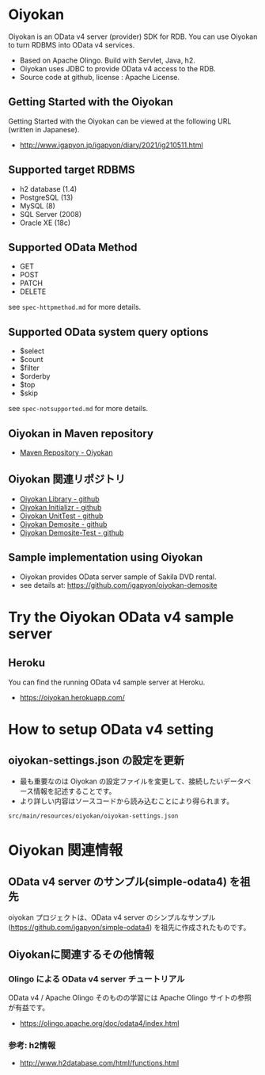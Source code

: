 # Oiyokan

Oiyokan is an OData v4 server (provider) SDK for RDB.
You can use Oiyokan to turn RDBMS into OData v4 services.

- Based on Apache Olingo. Build with Servlet, Java, h2.
- Oiyokan uses JDBC to provide OData v4 access to the RDB.
- Source code at github, license : Apache License.

## Getting Started with the Oiyokan

Getting Started with the Oiyokan can be viewed at the following URL  (written in Japanese).

- http://www.igapyon.jp/igapyon/diary/2021/ig210511.html

## Supported target RDBMS

- h2 database (1.4)
- PostgreSQL (13)
- MySQL (8)
- SQL Server (2008)
- Oracle XE (18c)

## Supported OData Method

- GET
- POST
- PATCH
- DELETE

see `spec-httpmethod.md` for more details.

## Supported OData system query options

- $select
- $count
- $filter
- $orderby
- $top
- $skip

see `spec-notsupported.md` for more details.

## Oiyokan in Maven repository

- [Maven Repository - Oiyokan](https://mvnrepository.com/artifact/jp.igapyon.oiyokan)

## Oiyokan 関連リポジトリ 

- [Oiyokan Library - github](https://github.com/igapyon/oiyokan)
- [Oiyokan Initializr - github](https://github.com/igapyon/oiyokan-initializr)
- [Oiyokan UnitTest - github](https://github.com/igapyon/oiyokan-unittest)
- [Oiyokan Demosite - github](https://github.com/igapyon/oiyokan-demosite)
- [Oiyokan Demosite-Test - github](https://github.com/igapyon/oiyokan-demosite-test)

## Sample implementation using Oiyokan

- Oiyokan provides OData server sample of Sakila DVD rental.
- see details at: https://github.com/igapyon/oiyokan-demosite

# Try the Oiyokan OData v4 sample server

## Heroku

You can find the running OData v4 sample server at Heroku.

- https://oiyokan.herokuapp.com/

# How to setup OData v4 setting

## oiyokan-settings.json の設定を更新

- 最も重要なのは Oiyokan の設定ファイルを変更して、接続したいデータベース情報を記述することです。
- より詳しい内容はソースコードから読み込むことにより得られます。

```sh
src/main/resources/oiyokan/oiyokan-settings.json
```

# Oiyokan 関連情報

## OData v4 server のサンプル(simple-odata4) を祖先

oiyokan プロジェクトは、OData v4 server のシンプルなサンプル(https://github.com/igapyon/simple-odata4) を祖先に作成されたものです。

## Oiyokanに関連するその他情報

### Olingo による OData v4 server チュートリアル

OData v4 / Apache Olingo そのものの学習には Apache Olingo サイトの参照が有益です。

- https://olingo.apache.org/doc/odata4/index.html

### 参考: h2情報

- http://www.h2database.com/html/functions.html
